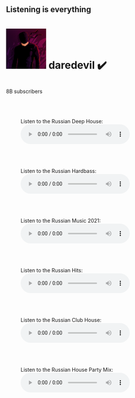 
## Listening is everything

<html>
<head>
<h1> <b> 
<img src="img/daredevil.jpg" alt="daredevil" style="width:110px;height:110px;"/> daredevil ✔️ </b></h1><br>
   8B subscribers 
</head>
<body>
<br><br><br>
   <section> 
    
<br>
<figure>
    <figcaption>Listen to the Russian Deep House:</figcaption>
    <audio
        controls
        src="audio/rudeep.mp3">
            Your browser does not support the
            <code>audio</code> element.
    </audio>
</figure> 
<br>
      
<br>
<figure>
    <figcaption>Listen to the Russian Hardbass:</figcaption>
    <audio
        controls
        src="audio/ruhard.mp3">
            Your browser does not support the
            <code>audio</code> element.
    </audio>
</figure> 
<br>
      
<br>
<figure>
    <figcaption>Listen to the Russian Music 2021:</figcaption>
    <audio
        controls
        src="audio/russisc.mp3">
            Your browser does not support the
            <code>audio</code> element.
    </audio>
</figure> 
<br>
      
<br>
<figure>
    <figcaption>Listen to the Russian Hits:</figcaption>
    <audio
        controls
        src="audio/ruhit.mp3">
            Your browser does not support the
            <code>audio</code> element.
    </audio>
</figure> 
<br>
      
<br>
<figure>
    <figcaption>Listen to the Russian Club House:</figcaption>
    <audio
        controls
        src="audio/ruclub.mp3">
            Your browser does not support the
            <code>audio</code> element.
    </audio>
</figure> 
<br>
      
<br>
<figure>
    <figcaption>Listen to the Russian House Party Mix:</figcaption>
    <audio
        controls
        src="audio/rumixparty.mp3">
            Your browser does not support the
            <code>audio</code> element.
    </audio>
</figure> 
<br>
     
<br><br><br><br><br><br><br><br>
   </section>
</body>
</html> 
